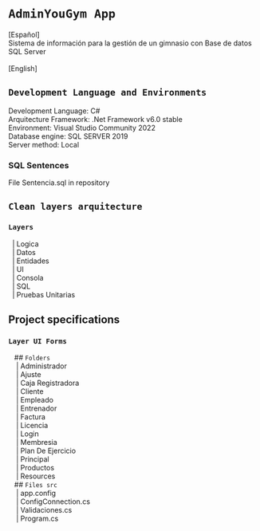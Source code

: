 # `AdminYouGym App`
[Español]<br>
Sistema de información para la gestión de un gimnasio con Base de datos SQL Server<br>
<br>
[English]
## `Development Language and Environments`
Development Language: C#<br>
Arquitecture Framework: .Net Framework v6.0 stable<br>
Environment: Visual Studio Community 2022<br>
Database engine: SQL SERVER 2019<br>
Server method: Local<br>
### SQL Sentences
File Sentencia.sql  in repository<br>

## `Clean layers arquitecture`
### `Layers`<br>
&nbsp;&nbsp;| Logica<br>
&nbsp;&nbsp;| Datos<br> 
&nbsp;&nbsp;| Entidades<br> 
&nbsp;&nbsp;| UI<br> 
&nbsp;&nbsp;| Consola<br> 
&nbsp;&nbsp;| SQL<br> 
&nbsp;&nbsp;| Pruebas Unitarias<br>

## Project specifications
### `Layer UI Forms`<br>
&nbsp;&nbsp; ## `Folders`<br>
&nbsp;&nbsp;&nbsp;&nbsp;| Administrador<br> 
&nbsp;&nbsp;&nbsp;&nbsp;| Ajuste<br>
&nbsp;&nbsp;&nbsp;&nbsp;| Caja Registradora<br> 
&nbsp;&nbsp;&nbsp;&nbsp;| Cliente<br> 
&nbsp;&nbsp;&nbsp;&nbsp;| Empleado<br> 
&nbsp;&nbsp;&nbsp;&nbsp;| Entrenador<br> 
&nbsp;&nbsp;&nbsp;&nbsp;| Factura<br> 
&nbsp;&nbsp;&nbsp;&nbsp;| Licencia<br> 
&nbsp;&nbsp;&nbsp;&nbsp;| Login<br> 
&nbsp;&nbsp;&nbsp;&nbsp;| Membresia<br> 
&nbsp;&nbsp;&nbsp;&nbsp;| Plan De Ejercicio<br>
&nbsp;&nbsp;&nbsp;&nbsp;| Principal<br> 
&nbsp;&nbsp;&nbsp;&nbsp;| Productos<br>
&nbsp;&nbsp;&nbsp;&nbsp;| Resources<br>
&nbsp;&nbsp; ## `Files src`<br>
&nbsp;&nbsp;&nbsp;&nbsp;| app.config<br>
&nbsp;&nbsp;&nbsp;&nbsp;| ConfigConnection.cs<br>
&nbsp;&nbsp;&nbsp;&nbsp;| Validaciones.cs<br>
&nbsp;&nbsp;&nbsp;&nbsp;| Program.cs<br>
